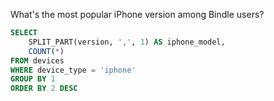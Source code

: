 What's the most popular iPhone version among Bindle users?

```sql
SELECT
	SPLIT_PART(version, ',', 1) AS iphone_model,
	COUNT(*)
FROM devices
WHERE device_type = 'iphone'
GROUP BY 1
ORDER BY 2 DESC
```